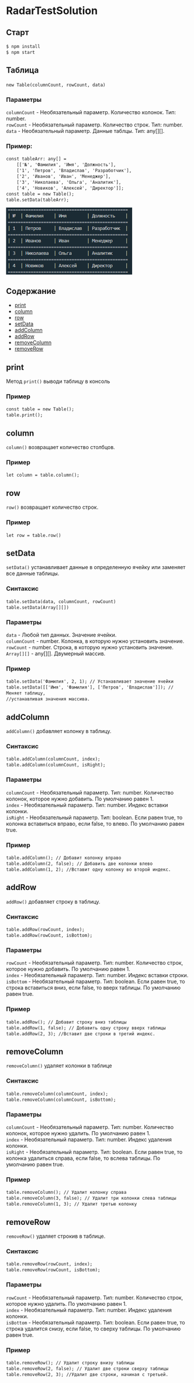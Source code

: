 # RadarTestSolution
## Старт

```
$ npm install
$ npm start
```

## Таблица
`new Table(columnCount, rowCount, data)`
### Параметры
`columnCount` - Необязательный параметр. Количество колонок. Тип: number.  
`rowCount` - Необязательный параметр. Количество строк. Тип: number.  
`data` - Необязательный параметр. Данные таблцы. Тип: any[][].
### Пример:

```
const tableArr: any[] =
    [['№', 'Фамилия', 'Имя', 'Должность'],
    ['1', 'Петров', 'Владислав', 'Разработчик'],
    ['2', 'Иванов', 'Иван', 'Менеджер'],
    ['3', 'Николаева', 'Ольга', 'Аналитик'],
    ['4', 'Новиков', 'Алексей', 'Директор']];
const table = new Table();
table.setData(tableArr);
```

![table](image/table-example.png)

## Содержание

 - [print](#print)
 - [column](#column)
 - [row](#row)
 - [setData](#setdata)
 - [addColumn](#addcolumn)
 - [addRow](#addrow)
 - [removeColumn](#removecolumn)
 - [removeRow](#removerow)

## print
Метод `print()` выводи таблицу в консоль
### Пример
```
const table = new Table();
table.print();
```

## column
`column()` возвращает количество столбцов.
### Пример 
```
let column = table.column();
```
## row
`row()` возвращает количество строк.
### Пример
```
let row = table.row()
```
## setData
`setData()` устанавливает данные в определенную ячейку или заменяет все данные таблицы.
### Синтаксис
```
table.setData(data, columnCount, rowCount)
table.setData(Array[][])
```
### Параметры 
`data` - Любой тип данных. Значение ячейки.  
`columnCount` - number. Колонка, в которую нужно установить значение.  
`rowCount` - number. Строка, в которую нужно установить значение.  
`Array[][]` - any[][]. Двумерный массив.

### Пример
```
table.setData('Фамилия', 2, 1); // Устанавливает значение ячейки
table.setData([['Имя', 'Фамилия'], ['Петров', 'Владислав']]); // Меняет таблицу,  
//устанавливая значения массива.
```
## addColumn
`addColumn()` добавляет колонку в таблицу.
### Синтаксис
```
table.addColumn(columnCount, index);
table.addColumn(columnCount, isRight);
```
### Параметры
`columnCount` - Необязательный параметр. Тип: number. Количество колонок, которое нужно добавить. По умолчанию равен 1.   
`index` - Необязательный параметр. Тип: number. Индекс вставки колонки.  
`isRight` - Необязательный параметр. Тип: boolean. Если равен true, то колонка вставиться вправо, если false, то влево. По умолчанию равен true.  
### Пример
```
table.addColumn(); // Добавит колонку вправо
table.addColumn(2, false); // Добавить две колонки влево
table.addColumn(1, 2); //Вставит одну колонку во второй индекс.
```
## addRow
`addRow()` добавляет строку в таблицу.
### Синтаксис
```
table.addRow(rowCount, index);
table.addRow(rowCount, isBottom);
```
### Параметры
`rowCount` - Необязательный параметр. Тип: number. Количество строк, которое нужно добавить. По умолчанию равен 1.   
`index` - Необязательный параметр. Тип: number. Индекс вставки строки.  
`isBottom` - Необязательный параметр. Тип: boolean. Если равен true, то строка вставиться вниз, если false, то вверх таблицы. По умолчанию равен true.
### Пример
```
table.addRow(); // Добавит строку вниз таблицы
table.addRow(1, false); // Добавить одну строку вверх таблицы
table.addRow(2, 3); //Вставит две строки в третий индекс.
```
## removeColumn
`removeColumn()` удаляет колонки в таблице
### Синтаксис
```
table.removeColumn(columnCount, index);
table.removeColumn(columnCount, isBottom);
```
### Параметры
`columnCount` - Необязательный параметр. Тип: number. Количество колонок, которое нужно удалить. По умолчанию равен 1.   
`index` - Необязательный параметр. Тип: number. Индекс удаления колонки.  
`isRight` - Необязательный параметр. Тип: boolean. Если равен true, то колонка удалиться справа, если false, то вслева таблицы. По умолчанию равен true.
### Пример
```
table.removeColumn(); // Удалит колонку справа
table.removeColumn(3, false); // Удалит три колонки слева таблицы
table.removeColumn(1, 3); // Удалит третью колонку
```
## removeRow
`removeRow()` удаляет строкив в таблице.
### Синтаксис
```
table.removeRow(rowCount, index);
table.removeRow(rowCount, isBottom);
```
### Параметры
`rowCount` - Необязательный параметр. Тип: number. Количество строк, которое нужно удалить. По умолчанию равен 1.   
`index` - Необязательный параметр. Тип: number. Индекс удаления колонки.  
`isBottom` - Необязательный параметр. Тип: boolean. Если равен true, то строка удалится снизу, если false, то сверху таблицы. По умолчанию равен true.
### Пример
```
table.removeRow(); // Удалит строку внизу таблицы
table.removeRow(2, false); // Удалит две строки сверху таблицы
table.removeRow(2, 3); //Удалит две строки, начиная с третьей.
```


